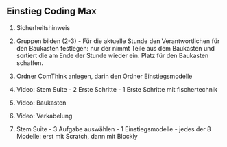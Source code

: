## Einstieg Coding Max

1. Sicherheitshinweis

2. Gruppen bilden (2-3) - Für die aktuelle Stunde den Verantwortlichen für den Baukasten festlegen: nur der nimmt Teile
   aus dem Baukasten und sortiert die am Ende der Stunde wieder ein. Platz für den Baukasten schaffen.

3. Ordner ComThink anlegen, darin den Ordner Einstiegsmodelle

4. Video: Stem Suite - 2 Erste Schritte - 1 Erste Schritte mit fischertechnik

5. Video: Baukasten

6. Video: Verkabelung

7. Stem Suite - 3 Aufgabe auswählen - 1 Einstiegsmodelle - jedes der 8 Modelle: erst mit Scratch, dann mit Blockly 